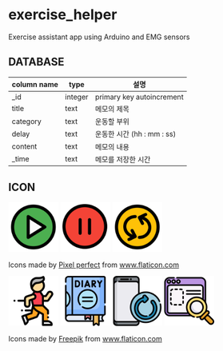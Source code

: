 # exercise_helper
 Exercise assistant app using Arduino and EMG sensors

## DATABASE

| column name | type    | 설명                       |
| ----------- | ------- | -------------------------- |
| _id         | integer | primary key autoincrement  |
| title       | text    | 메모의 제목                |
| category    | text    | 운동할 부위                |
| delay       | text    | 운동한 시간 (hh : mm : ss) |
| content     | text    | 메모의 내용                |
| _time       | text    | 메모를 저장한 시간         |

## ICON

<p float="left">
    <img src="exercise_helper_app\app\src\main\res\drawable\play.png" width="100">
        <img src="exercise_helper_app\app\src\main\res\drawable\stop.png" width="100">
        <img src="exercise_helper_app\app\src\main\res\drawable\reset.png" width="100">
</p>


<div>Icons made by <a href="https://www.flaticon.com/authors/pixel-perfect" title="Pixel perfect">Pixel perfect</a> from <a href="https://www.flaticon.com/" title="Flaticon">www.flaticon.com</a></div>

<p float="left">
    <img src="exercise_helper_app\app\src\main\res\drawable\exercises.png" width="100">
        <img src="exercise_helper_app\app\src\main\res\drawable\diary.png" width="100">
    <img 
    src="exercise_helper_app\app\src\main\res\drawable\refresh.png" width="100">
        <img 
    src="exercise_helper_app\app\src\main\res\drawable\dashboard.png" width="100">
</p>


<div>Icons made by <a href="https://www.freepik.com" title="Freepik">Freepik</a> from <a href="https://www.flaticon.com/" title="Flaticon">www.flaticon.com</a></div>

